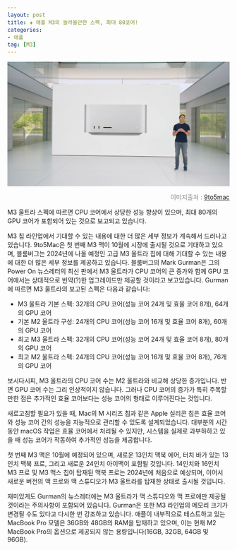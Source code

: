 ```yaml
---
layout: post  
title: ✚ 애플 M3의 놀라울만한 스펙, 최대 80코어!
categories:
- 애플
tag: [M3]
---
```


<div class="markdown-image">
<img src="/assets/article_images/2023-08-14-m3/1.jpg" alt="" align="middle"/><p style="text-align:right; color:#878787"> 이미지출처 : <a href="hhttps://9to5mac.com/2023/08/13/m3-ultra-specs-mac-studio-mac-pro/"> 9to5mac </a> </p> </div>

<p class="drop-korean">
M3 울트라 스펙에 따르면 CPU 코어에서 상당한 성능 향상이 있으며, 최대 80개의 GPU 코어가 포함되어 있는 것으로 보고되고 있습니다.
</p>

M3 칩 라인업에서 기대할 수 있는 내용에 대한 더 많은 세부 정보가 계속해서 드러나고 있습니다. 9to5Mac은 첫 번째 M3 맥이 10월에 시장에 출시될 것으로 기대하고 있으며, 블룸버그는 2024년에 나올 예정인 고급 M3 울트라 칩에 대해  기대할 수 있는 내용에 대한 더 많은 세부 정보를 제공하고 있습니다.
블룸버그의 Mark Gurman은 그의 Power On 뉴스레터의 최신 판에서 M3 울트라가 CPU 코어의 큰 증가와 함께 GPU 코어에서는 상대적으로 빈약(?)한 업그레이드만 제공할 것이라고 보고있습니다. Gurman에 따르면 M3 울트라의 보고된 스펙은 다음과 같습니다:
* M3 울트라 기본 스펙: 32개의 CPU 코어(성능 코어 24개 및 효율 코어 8개), 64개의 GPU 코어
* 기본 M2 울트라 구성: 24개의 CPU 코어(성능 코어 16개 및 효율 코어 8개), 60개의 GPU 코어
* 최고 M3 울트라 스펙: 32개의 CPU 코어(성능 코어 24개 및 효율 코어 8개), 80개의 GPU 코어
* 최고 M2 울트라 스펙: 24개의 CPU 코어(성능 코어 16개 및 효율 코어 8개), 76개의 GPU 코어

보시다시피, M3 울트라의 CPU 코어 수는 M2 울트라와 비교해 상당한 증가입니다. 반면 GPU 코어 수는 그리 인상적이지 않습니다. 그러나 CPU 코어의 증가가 특히 주목할 만한 점은 추가적인 효율 코어보다는 성능 코어의 형태로 이루어진다는 것입니다.

새로고침할 필요가 있을 때, Mac의 M 시리즈 칩과 같은 Apple 실리콘 칩은 효율 코어와 성능 코어 간의 성능을 지능적으로 관리할 수 있도록 설계되었습니다. 대부분의 시간 동안 macOS 작업은 효율 코어에서 처리될 수 있지만, 시스템을 실제로 과부하하고 있을 때 성능 코어가 작동하여 추가적인 성능을 제공합니다.

첫 번째 M3 맥은 10월에 예정되어 있으며, 새로운 13인치 맥북 에어, 터치 바가 있는 13인치 맥북 프로, 그리고 새로운 24인치 아이맥이 포함될 것입니다. 14인치와 16인치 M3 프로 및 M3 맥스 칩이 탑재된 맥북 프로는 2024년에 처음으로 예상되며, 이어서 새로운 버전의 맥 프로와 맥 스튜디오가 M3 울트라를 탑재한 상태로 출시될 것입니다.

재미있게도 Gurman의 뉴스레터에는 M3 울트라가 맥 스튜디오와 맥 프로에만 제공될 것이라는 주의사항이 포함되어 있습니다. Gurman은 또한 M3 라인업의 메모리 크기가 변경될 수도 있다고 다시한 번 강조하고 있습니다. 애플이 내부적으로 테스트하고 있는 MacBook Pro 모델은 36GB와 48GB의 RAM을 탑재하고 있으며, 이는 현재 M2 MacBook Pro의 옵션으로 제공되지 않는 용량입니다(16GB, 32GB, 64GB 및 96GB).
